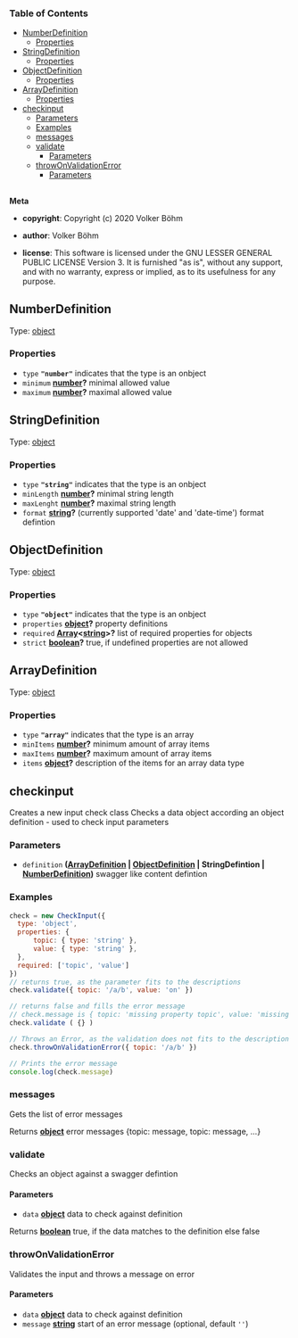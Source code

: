 <!-- Generated by documentation.js. Update this documentation by updating the source code. -->

### Table of Contents

-   [NumberDefinition][1]
    -   [Properties][2]
-   [StringDefinition][3]
    -   [Properties][4]
-   [ObjectDefinition][5]
    -   [Properties][6]
-   [ArrayDefinition][7]
    -   [Properties][8]
-   [checkinput][9]
    -   [Parameters][10]
    -   [Examples][11]
    -   [messages][12]
    -   [validate][13]
        -   [Parameters][14]
    -   [throwOnValidationError][15]
        -   [Parameters][16]

## 

**Meta**

-   **copyright**: Copyright (c) 2020 Volker Böhm

-   **author**: Volker Böhm
-   **license**: This software is licensed under the GNU LESSER GENERAL PUBLIC LICENSE Version 3. It is furnished
    "as is", without any support, and with no warranty, express or implied, as to its usefulness for
    any purpose.

## NumberDefinition

Type: [object][17]

### Properties

-   `type` **`"number"`** indicates that the type is an onbject
-   `minimum` **[number][18]?** minimal allowed value
-   `maximum` **[number][18]?** maximal allowed value

## StringDefinition

Type: [object][17]

### Properties

-   `type` **`"string"`** indicates that the type is an onbject
-   `minLength` **[number][18]?** minimal string length
-   `maxLenght` **[number][18]?** maximal string length
-   `format` **[string][19]?** (currently supported 'date' and 'date-time') format defintion

## ObjectDefinition

Type: [object][17]

### Properties

-   `type` **`"object"`** indicates that the type is an onbject
-   `properties` **[object][17]?** property definitions
-   `required` **[Array][20]&lt;[string][19]>?** list of required properties for objects
-   `strict` **[boolean][21]?** true, if undefined properties are not allowed

## ArrayDefinition

Type: [object][17]

### Properties

-   `type` **`"array"`** indicates that the type is an array
-   `minItems` **[number][18]?** minimum amount of array items
-   `maxItems` **[number][18]?** maximum amount of array items
-   `items` **[object][17]?** description of the items for an array data type

## checkinput

Creates a new input check class
Checks a data object according an object definition - used to check input parameters

### Parameters

-   `definition` **([ArrayDefinition][22] \| [ObjectDefinition][23] | StringDefintion | [NumberDefinition][24])** swagger like content defintion

### Examples

```javascript
check = new CheckInput({
  type: 'object',
  properties: {
      topic: { type: 'string' },
      value: { type: 'string' },
  },
  required: ['topic', 'value']
})
// returns true, as the parameter fits to the descriptions
check.validate({ topic: '/a/b', value: 'on' })

// returns false and fills the error message
// check.message is { topic: 'missing property topic', value: 'missing property value' }
check.validate ( {} )

// Throws an Error, as the validation does not fits to the description
check.throwOnValidationError({ topic: '/a/b' })

// Prints the error message
console.log(check.message)
```

### messages

Gets the list of error messages

Returns **[object][17]** error messages {topic: message, topic: message, ...}

### validate

Checks an object against a swagger defintion

#### Parameters

-   `data` **[object][17]** data to check against definition

Returns **[boolean][21]** true, if the data matches to the definition else false

### throwOnValidationError

Validates the input and throws a message on error

#### Parameters

-   `data` **[object][17]** data to check against definition
-   `message` **[string][19]** start of an error message (optional, default `''`)

[1]: #numberdefinition

[2]: #properties

[3]: #stringdefinition

[4]: #properties-1

[5]: #objectdefinition

[6]: #properties-2

[7]: #arraydefinition

[8]: #properties-3

[9]: #checkinput

[10]: #parameters

[11]: #examples

[12]: #messages

[13]: #validate

[14]: #parameters-1

[15]: #throwonvalidationerror

[16]: #parameters-2

[17]: https://developer.mozilla.org/docs/Web/JavaScript/Reference/Global_Objects/Object

[18]: https://developer.mozilla.org/docs/Web/JavaScript/Reference/Global_Objects/Number

[19]: https://developer.mozilla.org/docs/Web/JavaScript/Reference/Global_Objects/String

[20]: https://developer.mozilla.org/docs/Web/JavaScript/Reference/Global_Objects/Array

[21]: https://developer.mozilla.org/docs/Web/JavaScript/Reference/Global_Objects/Boolean

[22]: #arraydefinition

[23]: #objectdefinition

[24]: #numberdefinition
